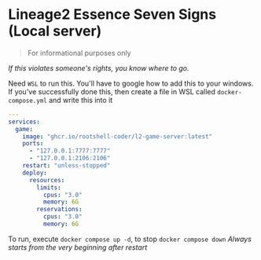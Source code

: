 # Lineage2 Essence Seven Signs (Local server)

> For informational purposes only

_If this violates someone's rights, you know where to go._

Need `WSL` to run this. You'll have to google how to add this to your windows. If you've successfully done this, then create a file in WSL called `docker-compose.yml` and write this into it

```yml
---
services:
  game:
    image: "ghcr.io/rootshell-coder/l2-game-server:latest"
    ports:
      - "127.0.0.1:7777:7777"
      - "127.0.0.1:2106:2106"
    restart: "unless-stopped"
    deploy:
      resources:
        limits:
          cpus: "3.0"
          memory: 6G
        reservations:
          cpus: "3.0"
          memory: 6G
```

To run, execute `docker compose up -d`, to stop `docker compose down` _Always starts from the very beginning after restart_
